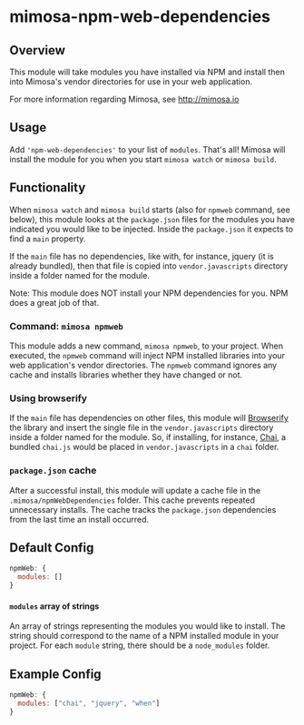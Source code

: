 mimosa-npm-web-dependencies
===========

## Overview

This module will take modules you have installed via NPM and install then into Mimosa's vendor directories for use in your web application.

For more information regarding Mimosa, see http://mimosa.io

## Usage

Add `'npm-web-dependencies'` to your list of `modules`.  That's all!  Mimosa will install the module for you when you start `mimosa watch` or `mimosa build`.

## Functionality

When `mimosa watch` and `mimosa build` starts (also for `npmweb` command, see below), this module looks at the `package.json` files for the modules you have indicated you would like to be injected.  Inside the `package.json` it expects to find a `main` property.

If the `main` file has no dependencies, like with, for instance, jquery (it is already bundled), then that file is copied into `vendor.javascripts` directory inside a folder named for the module.

Note: This module does NOT install your NPM dependencies for you. NPM does a great job of that.

### Command: `mimosa npmweb`

This module adds a new command, `mimosa npmweb`, to your project.  When executed, the `npmweb` command will inject NPM installed libraries into your web application's vendor directories.  The `npmweb` command ignores any cache and installs libraries whether they have changed or not.

### Using browserify

If the `main` file has dependencies on other files, this module will [Browserify](http://browserify.org/) the library and insert the single file in the `vendor.javascripts` directory inside a folder named for the module.  So, if installing, for instance, [Chai](https://github.com/chaijs/chai), a bundled `chai.js` would be placed in `vendor.javascripts` in a `chai` folder.

### `package.json` cache

After a successful install, this module will update a cache file in the `.mimosa/npmWebDependencies` folder.  This cache prevents repeated unnecessary installs.  The cache tracks the `package.json` dependencies from the last time an install occurred.

## Default Config

```javascript
npmWeb: {
  modules: []
}
```

#### `modules` array of strings
An array of strings representing the modules you would like to install. The string should correspond to the name of a NPM installed module in your project.  For each `module` string, there should be a `node_modules` folder.

## Example Config

```javascript
npmWeb: {
  modules: ["chai", "jquery", "when"]
}
```